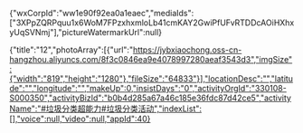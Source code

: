 {"wxCorpId":"ww1e90f92ea0a1eaec","mediaIds":["3XPpZQRPquu1x6WoM7FPzxhxmloLb41cmKAY2GwiPfUFvRTDDcAOiHXhxyUqSVNmj"],"pictureWatermarkUrl":null}

{"title":"12","photoArray":[{"url":"https://jybxiaochong.oss-cn-hangzhou.aliyuncs.com/8f3c0846ea9e4078997280aeaf3543d3","imgSize":{"width":"819","height":"1280"},"fileSize":"64833"}],"locationDesc":"","latitude":"","longitude":"","makeUp":0,"insistDays":"0","activityOrgId":"330108-S000350","activityBizId":"b0b4d285a67a46c185e36fdc87d42ce5","activityName":"#垃圾分类超能力#垃圾分类活动","indexList":[],"voice":null,"video":null,"appId":40}
